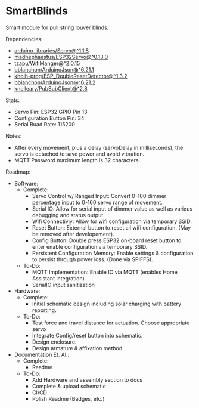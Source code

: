 # SmartBlinds
 Smart module for pull string louver blinds.

Dependencies:  
- [arduino-libraries/Servo@^1.1.8](https://github.com/arduino-libraries/Servo)  
- [madhephaestus/ESP32Servo@^0.13.0](https://github.com/madhephaestus/ESP32Servo)  
- [tzapu/WifiManger@^2.0.15](https://github.com/tzapu/WiFiManager)  
- [bblanchon/ArduinoJson@^6.21.1  ](https://github.com/bblanchon/ArduinoJson)
- [khoih-prog/ESP_DoubleResetDetector@^1.3.2](https://github.com/khoih-prog/ESP_DoubleResetDetector)  
- [bblanchon/ArduinoJson@^6.21.2](https://github.com/bblanchon/ArduinoJson)
- [knolleary/PubSubClient@^2.8](https://github.com/knolleary/pubsubclient)

Stats:  
- Servo Pin: ESP32 GPIO Pin 13  
- Configuration Button Pin: 34  
- Serial Buad Rate: 115200  

Notes:  
- After every movement, plus a delay (servoDelay in milliseconds), the servo is detached to save power and avoid vibration.
- MQTT Password maximum length is 32 characters.

Roadmap:  
- Software:  
  - Complete:  
    - Servo Control w/ Ranged Input: Convert 0-100 dimmer percentage input to 0-160 servo range of movement.  
    - Serial IO: Allow for serial input of dimmer value as well as various debugging and status output.  
    - Wifi Connectiviy: Allow for wifi configuration via temporary SSID.  
    - Reset Button: External button to reset all wifi configuration. (May be removed after developement).  
    - Config Button: Double press ESP32 on-board reset button to enter enable configuration via temporary SSID.
    - Persistent Configuration Memory: Enable settings & configuration to persist through power loss. (Done via SPIFFS).  
  - To-Do:  
    - MQTT Implementation: Enable IO via MQTT (enables Home Assistant integration).
    - SerialIO input sanitization
- Hardware:
  - Complete:
    - Initial schematic design including solar charging with battery reporting.
  - To-Do:
    - Test force and travel distance for actuation. Choose appropriate servo
    - Integrate Config/reset button into schematic.  
    - Design enclosure.
    - Design armature & affixation method.
- Documentation Et. Al.:
  - Complete:
    - Readme
  - To-Do:
    - Add Hardware and assembly section to docs
    - Complete & upload schematic
    - CI/CD
    - Polish Readme (Badges, etc.)

    